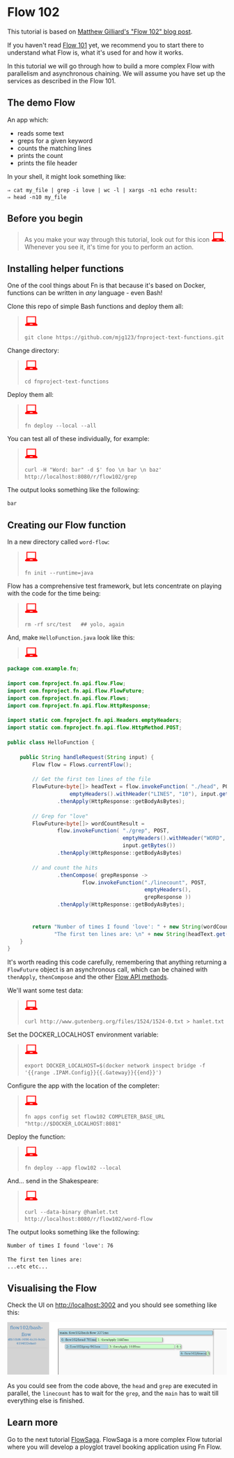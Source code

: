 # Flow 102

This tutorial is based on [Matthew Gilliard's "Flow 102" blog post](https://mjg123.github.io/2017/10/11/FnProject-Flow-102.html).

If you haven't read [Flow 101](../Flow101/README.md) yet, we recommend you to start there to understand what Flow is, what it's used for and how it works.

In this tutorial we will go through how to build a more complex Flow with parallelism and asynchronous chaining. We will assume you have set up the services as described in the Flow 101.

## The demo Flow

An app which:

  * reads some text
  * greps for a given keyword
  * counts the matching lines
  * prints the count
  * prints the file header
  
In your shell, it might look something like:

```shell
⇒ cat my_file | grep -i love | wc -l | xargs -n1 echo result:
⇒ head -n10 my_file
```

## Before you begin
> As you make your way through this tutorial, look out for this icon ![](../images/userinput.png). Whenever you see it, it's time for you to perform an action.


## Installing helper functions

One of the cool things about Fn is that because it's based on Docker, functions can be written in *any* language - even Bash!

Clone this repo of simple Bash functions and deploy them all:

>![user input](../images/userinput.png)
>```shell
>git clone https://github.com/mjg123/fnproject-text-functions.git
>```

Change directory:

>![user input](../images/userinput.png)
>```shell
>cd fnproject-text-functions
>```

Deploy them all:

>![user input](../images/userinput.png)
>```shell
>fn deploy --local --all
>```

You can test all of these individually, for example:

>![user input](../images/userinput.png)
>```shell
>curl -H "Word: bar" -d $' foo \n bar \n baz' http://localhost:8080/r/flow102/grep
>```

The output looks something like the following:

```
bar
```


## Creating our Flow function

In a new directory called `word-flow`:

>![user input](../images/userinput.png)
>```shell
>fn init --runtime=java
>```

Flow has a comprehensive test framework, but lets concentrate on playing with the code for the time being:

>![user input](../images/userinput.png)
>```shell
> rm -rf src/test   ## yolo, again
>```


And, make `HelloFunction.java` look like this:

>![user input](../images/userinput.png)
```java
package com.example.fn;

import com.fnproject.fn.api.flow.Flow;
import com.fnproject.fn.api.flow.FlowFuture;
import com.fnproject.fn.api.flow.Flows;
import com.fnproject.fn.api.flow.HttpResponse;

import static com.fnproject.fn.api.Headers.emptyHeaders;
import static com.fnproject.fn.api.flow.HttpMethod.POST;

public class HelloFunction {

    public String handleRequest(String input) {
        Flow flow = Flows.currentFlow();

        // Get the first ten lines of the file
        FlowFuture<byte[]> headText = flow.invokeFunction( "./head", POST,
                    emptyHeaders().withHeader("LINES", "10"), input.getBytes() )
                .thenApply(HttpResponse::getBodyAsBytes);

        // Grep for "love"
        FlowFuture<byte[]> wordCountResult =
                flow.invokeFunction( "./grep", POST,
                                     emptyHeaders().withHeader("WORD", "love"),
                                     input.getBytes())
                .thenApply(HttpResponse::getBodyAsBytes)

        // and count the hits
                .thenCompose( grepResponse ->
                        flow.invokeFunction("./linecount", POST,
                                            emptyHeaders(),
                                            grepResponse ))
                .thenApply(HttpResponse::getBodyAsBytes);


        return "Number of times I found 'love': " + new String(wordCountResult.get()) + "\n" +
               "The first ten lines are: \n" + new String(headText.get());
    }
}
```

It's worth reading this code carefully, remembering that anything returning a `FlowFuture` object is an asynchronous call, which can be chained with `thenApply`, `thenCompose` and the other [Flow API methods](https://github.com/fnproject/fdk-java/blob/master/api/src/main/java/com/fnproject/fn/api/flow/Flow.java).

We'll want some test data:

>![user input](../images/userinput.png)
>```shell
>curl http://www.gutenberg.org/files/1524/1524-0.txt > hamlet.txt
>```

Set the DOCKER_LOCALHOST environment variable:

>![user input](../images/userinput.png)
>```shell
>export DOCKER_LOCALHOST=$(docker network inspect bridge -f '{{range .IPAM.Config}}{{.Gateway}}{{end}}')
>```

Configure the app with the location of the completer:

>![user input](../images/userinput.png)
>```shell
>fn apps config set flow102 COMPLETER_BASE_URL "http://$DOCKER_LOCALHOST:8081"
>```

Deploy the function:

>![user input](../images/userinput.png)
>```shell
>fn deploy --app flow102 --local
>```

And... send in the Shakespeare:

>![user input](../images/userinput.png)
>```shell
>curl --data-binary @hamlet.txt http://localhost:8080/r/flow102/word-flow
>```

The output looks something like the following:

```
Number of times I found 'love': 76

The first ten lines are: 
...etc etc...
```

## Visualising the Flow

Check the UI on [http://localhost:3002](http://localhost:3002) and you should see something like this:

![flow-ui](images/word-flow.png)

As you could see from the code above, the `head` and `grep` are executed in parallel, the `linecount` has to wait for the `grep`, and the `main` has to wait till everything else is finished.

## Learn more

Go to the next tutorial [FlowSaga](/FlowSaga/README.md). FlowSaga is a more complex Flow tutorial where you will develop a ployglot travel booking application using Fn Flow. 
